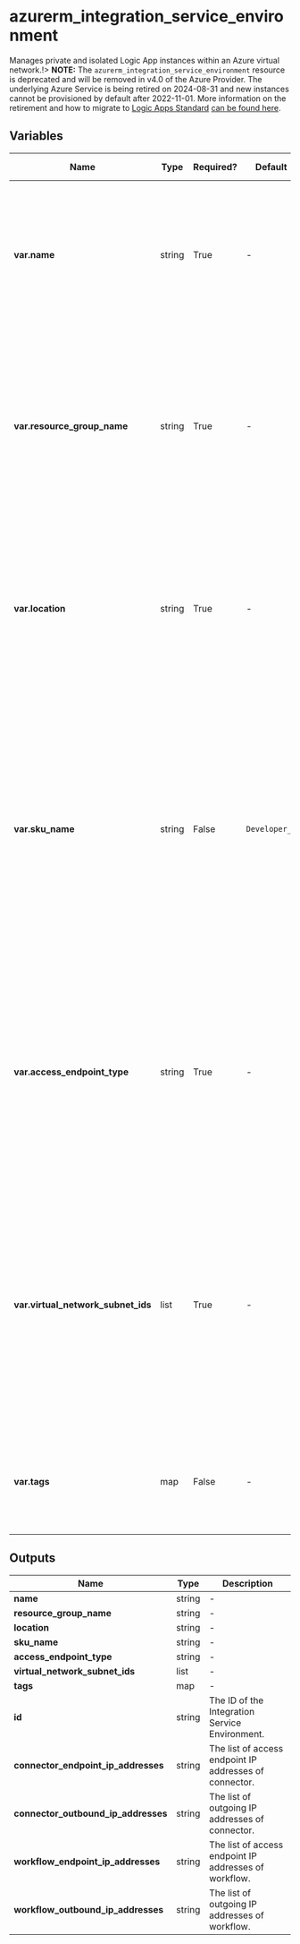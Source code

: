 # azurerm_integration_service_environment

Manages private and isolated Logic App instances within an Azure virtual network.!> **NOTE:** The `azurerm_integration_service_environment` resource is deprecated and will be removed in v4.0 of the Azure Provider. The underlying Azure Service is being retired on 2024-08-31 and new instances cannot be provisioned by default after 2022-11-01. More information on the retirement and how to migrate to [Logic Apps Standard](https://registry.terraform.io/providers/hashicorp/azurerm/latest/docs/resources/logic_app_standard) [can be found here](https://aka.ms/isedeprecation).

## Variables

| Name | Type | Required? | Default  | possible values | Description |
| ---- | ---- | --------- | -------- | ----------- | ----------- |
| **var.name** | string | True | -  |  -  | The name of the Integration Service Environment. Changing this forces a new Integration Service Environment to be created. | 
| **var.resource_group_name** | string | True | -  |  -  | The name of the Resource Group where the Integration Service Environment should exist. Changing this forces a new Integration Service Environment to be created. | 
| **var.location** | string | True | -  |  -  | The Azure Region where the Integration Service Environment should exist. Changing this forces a new Integration Service Environment to be created. | 
| **var.sku_name** | string | False | `Developer_0`  |  `Developer_0`, `Premium_0`, `Premium_1`, `Premium_2`, `Premium_3`, `Premium_4`, `Premium_5`, `Premium_6`, `Premium_7`, `Premium_8`, `Premium_9`, `Premium_10`  | The SKU name and capacity of the Integration Service Environment. Possible values are `Developer_0`, `Premium_0`, `Premium_1`, `Premium_2`, `Premium_3`, `Premium_4`, `Premium_5`, `Premium_6`, `Premium_7`, `Premium_8`, `Premium_9` and `Premium_10`. Defaults to `Developer_0`. | 
| **var.access_endpoint_type** | string | True | -  |  -  | The type of access endpoint to use for the Integration Service Environment. Possible Values are `Internal` and `External`. Changing this forces a new Integration Service Environment to be created. | 
| **var.virtual_network_subnet_ids** | list | True | -  |  -  | A list of virtual network subnet ids to be used by Integration Service Environment. Exactly four distinct ids to `/27` subnets must be provided. Changing this forces a new Integration Service Environment to be created. | 
| **var.tags** | map | False | -  |  -  | A mapping of tags which should be assigned to the Integration Service Environment. | 



## Outputs

| Name | Type | Description |
| ---- | ---- | --------- | 
| **name** | string  | - | 
| **resource_group_name** | string  | - | 
| **location** | string  | - | 
| **sku_name** | string  | - | 
| **access_endpoint_type** | string  | - | 
| **virtual_network_subnet_ids** | list  | - | 
| **tags** | map  | - | 
| **id** | string  | The ID of the Integration Service Environment. | 
| **connector_endpoint_ip_addresses** | string  | The list of access endpoint IP addresses of connector. | 
| **connector_outbound_ip_addresses** | string  | The list of outgoing IP addresses of connector. | 
| **workflow_endpoint_ip_addresses** | string  | The list of access endpoint IP addresses of workflow. | 
| **workflow_outbound_ip_addresses** | string  | The list of outgoing IP addresses of workflow. | 